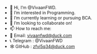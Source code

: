 - 👋 Hi, I’m @VivaanFWD. 
- 👀 I’m interested in Programming. 
- 🌱 I’m currently learning or pursuing BCA. 
- 💞️ I’m looking to collaborate on! 
- 📫 How to reach me:
- 📧 Email: vivaanfwd@duck.com 
- 📞 Telegram : @VivaanFWD 
- 🕸 GitHub : zfvi5q34@duck.com


<!---
VivaanFWD/VivaanFWD is a ✨ special ✨ repository because its `README.md` (this file) appears on your GitHub profile.
You can click the Preview link to take a look at your changes.
--->
